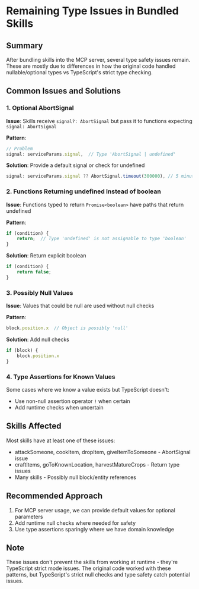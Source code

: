 # Remaining Type Issues in Bundled Skills

## Summary

After bundling skills into the MCP server, several type safety issues remain. These are mostly due to differences in how the original code handled nullable/optional types vs TypeScript's strict type checking.

## Common Issues and Solutions

### 1. Optional AbortSignal

**Issue**: Skills receive `signal?: AbortSignal` but pass it to functions expecting `signal: AbortSignal`

**Pattern**:

```typescript
// Problem
signal: serviceParams.signal,  // Type 'AbortSignal | undefined'
```

**Solution**: Provide a default signal or check for undefined

```typescript
signal: serviceParams.signal ?? AbortSignal.timeout(300000), // 5 minute timeout
```

### 2. Functions Returning undefined Instead of boolean

**Issue**: Functions typed to return `Promise<boolean>` have paths that return undefined

**Pattern**:

```typescript
if (condition) {
    return;  // Type 'undefined' is not assignable to type 'boolean'
}
```

**Solution**: Return explicit boolean

```typescript
if (condition) {
    return false;
}
```

### 3. Possibly Null Values

**Issue**: Values that could be null are used without null checks

**Pattern**:

```typescript
block.position.x  // Object is possibly 'null'
```

**Solution**: Add null checks

```typescript
if (block) {
    block.position.x
}
```

### 4. Type Assertions for Known Values

Some cases where we know a value exists but TypeScript doesn't:

- Use non-null assertion operator `!` when certain
- Add runtime checks when uncertain

## Skills Affected

Most skills have at least one of these issues:

- attackSomeone, cookItem, dropItem, giveItemToSomeone - AbortSignal issue
- craftItems, goToKnownLocation, harvestMatureCrops - Return type issues  
- Many skills - Possibly null block/entity references

## Recommended Approach

1. For MCP server usage, we can provide default values for optional parameters
2. Add runtime null checks where needed for safety
3. Use type assertions sparingly where we have domain knowledge

## Note

These issues don't prevent the skills from working at runtime - they're TypeScript strict mode issues. The original code worked with these patterns, but TypeScript's strict null checks and type safety catch potential issues.
